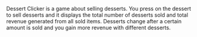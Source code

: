 Dessert Clicker is a game about selling desserts. You press on the dessert to sell desserts and it displays the total number of desserts sold and total revenue generated from all sold items.
Desserts change after a certain amount is sold and you gain more revenue with different desserts.
